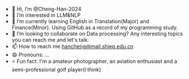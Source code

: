 - 👋 Hi, I’m @Cheng-Han-2024
- 👀 I’m interested in LLM&NLP
- 🌱 I’m currently learning English in Translation(Major) and Finance(Minor). Using GitHub as a record of my programming study.
- 💞️ I’m looking to collaborate on Data processing? Any interesting topics you can reach me and let's talk.
- 📫 How to reach me hancheng@mail.shiep.edu.cn
- 😄 Pronouns: ...
- ⚡ Fun fact: I'm a amateur photographer, an aviation enthusiast and a semi-professional golf player(I think)

<!---
Cheng-Han-2024/Cheng-Han-2024 is a ✨ special ✨ repository because its `README.md` (this file) appears on your GitHub profile.
You can click the Preview link to take a look at your changes.
--->
